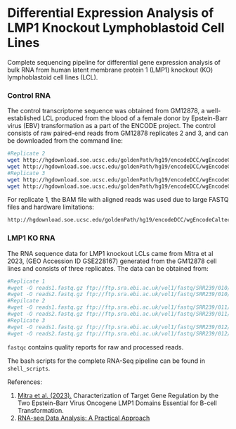 # Differential Expression Analysis of LMP1 Knockout Lymphoblastoid Cell Lines
Complete sequencing pipeline for differential gene expression analysis of bulk RNA from human latent membrane protein 1 (LMP1) knockout (KO) lymphoblastoid cell lines (LCL). 

### Control RNA
The control transcriptome sequence was obtained from GM12878, a well-established LCL produced from the blood of a female donor by Epstein-Barr virus (EBV) transformation as a part of the ENCODE project. The control consists of raw paired-end reads from GM12878 replicates 2 and 3, and can be downloaded from the command line:
```Bash
#Replicate 2
wget http://hgdownload.soe.ucsc.edu/goldenPath/hg19/encodeDCC/wgEncodeCaltechRnaSeq/wgEncodeCaltechRnaSeqGm12892R2x75Il200FastqRd1Rep2V2.fastq.gz
wget http://hgdownload.soe.ucsc.edu/goldenPath/hg19/encodeDCC/wgEncodeCaltechRnaSeq/wgEncodeCaltechRnaSeqGm12892R2x75Il200FastqRd2Rep2V2.fastq.gz
#Replicate 3
wget http://hgdownload.soe.ucsc.edu/goldenPath/hg19/encodeDCC/wgEncodeCaltechRnaSeq/wgEncodeCaltechRnaSeqGm12892R2x75Il200FastqRd1Rep3V2.fastq.gz
wget http://hgdownload.soe.ucsc.edu/goldenPath/hg19/encodeDCC/wgEncodeCaltechRnaSeq/wgEncodeCaltechRnaSeqGm12892R2x75Il200FastqRd2Rep3V2.fastq.gz
```
For replicate 1, the BAM file with aligned reads was used due to large FASTQ files and hardware limitations:
```Bash
http://hgdownload.soe.ucsc.edu/goldenPath/hg19/encodeDCC/wgEncodeCaltechRnaSeq/wgEncodeCaltechRnaSeqGm12892R2x75Il200AlignsRep1V2.bam
```

### LMP1 KO RNA
The RNA sequence data for LMP1 knockout LCLs came from Mitra et al 2023, (GEO Accession ID GSE228167) generated from the GM12878 cell lines and consists of three replicates. The data can be obtained from:
```Bash
#Replicate 1
#wget -O reads1.fastq.gz ftp://ftp.sra.ebi.ac.uk/vol1/fastq/SRR239/010/SRR23957810/SRR23957810_1.fastq.gz
#wget -O reads2.fastq.gz ftp://ftp.sra.ebi.ac.uk/vol1/fastq/SRR239/010/SRR23957810/SRR23957810_2.fastq.gz
#Repilcate 2
#wget -O reads1.fastq.gz ftp://ftp.sra.ebi.ac.uk/vol1/fastq/SRR239/011/SRR23957811/SRR23957811_1.fastq.gz
#wget -O reads2.fastq.gz ftp://ftp.sra.ebi.ac.uk/vol1/fastq/SRR239/011/SRR23957811/SRR23957811_2.fastq.gz
#Replicate 3
#wget -O reads1.fastq.gz ftp://ftp.sra.ebi.ac.uk/vol1/fastq/SRR239/012/SRR23957812/SRR23957812_1.fastq.gz
#wget -O reads2.fastq.gz ftp://ftp.sra.ebi.ac.uk/vol1/fastq/SRR239/012/SRR23957812/SRR23957812_2.fastq.gz
```


`fastqc` contains quality reports for raw and processed reads.

The bash scripts for the complete RNA-Seq pipeline can be found in `shell_scripts`.

References:
1. [Mitra et al. (2023).](https://www.biorxiv.org/content/10.1101/2023.04.10.536234v1.full) Characterization of Target Gene Regulation by the Two Epstein-Barr Virus Oncogene LMP1 Domains Essential for B-cell Transformation.
2. [RNA-seq Data Analysis: A Practical Approach](https://www.amazon.com/RNA-seq-Data-Analysis-Mathematical-Computational/dp/1466595000/ref=sr_1_1?crid=2WJG6RRFNQTWV&keywords=Rna-Seq+Data+Analysis%3A+A+Practical+Approach&qid=1689673621&s=books&sprefix=rna-seq+data+analysis+a+practical+approach%2Cstripbooks%2C316&sr=1-1&ufe=app_do%3Aamzn1.fos.006c50ae-5d4c-4777-9bc0-4513d670b6bc) 
